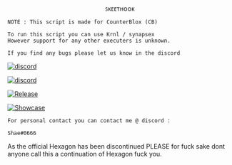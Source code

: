 <p align="center">
    ꜱᴋᴇᴇᴛʜᴏᴏᴋ

    NOTE : This script is made for CounterBlox (CB)

    To run this script you can use Krnl / synapsex 
    However support for any other executers is unknown. 
    
    If you find any bugs please let us know in the discord
</p>

[![discord](https://img.shields.io/badge/Discord-Legend-8080c0)](https://discord.gg/mvyBt5GkJX)

[![discord](https://img.shields.io/badge/Discord-Skeethook-8080c0)](https://discord.gg/V6XBC3Z2yD)

[![Release](https://img.shields.io/badge/Release-0.2.0-80FF5)](https://github.com/Legend-Development/Skeethook/releases)

[![Showcase](https://img.shields.io/badge/Showcase-Soon-FF5555)]()

    For personal contact you can contact me @ discord : 
    
    Shae#0666 


As the official Hexagon has been discontinued PLEASE for fuck sake dont anyone call this a continuation of Hexagon fuck you.
